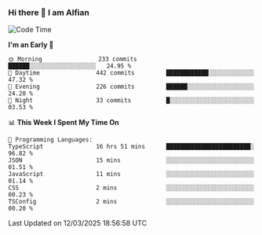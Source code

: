 ### Hi there 👋 I am Alfian

<!--START_SECTION:waka-->
![Code Time](http://img.shields.io/badge/Code%20Time-611%20hrs%2049%20mins-blue)

**I'm an Early 🐤** 

```text
🌞 Morning                233 commits         ██████░░░░░░░░░░░░░░░░░░░   24.95 % 
🌆 Daytime                442 commits         ████████████░░░░░░░░░░░░░   47.32 % 
🌃 Evening                226 commits         ██████░░░░░░░░░░░░░░░░░░░   24.20 % 
🌙 Night                  33 commits          █░░░░░░░░░░░░░░░░░░░░░░░░   03.53 % 
```


📊 **This Week I Spent My Time On** 

```text
💬 Programming Languages: 
TypeScript               16 hrs 51 mins      ████████████████████████░   96.82 % 
JSON                     15 mins             ░░░░░░░░░░░░░░░░░░░░░░░░░   01.51 % 
JavaScript               11 mins             ░░░░░░░░░░░░░░░░░░░░░░░░░   01.14 % 
CSS                      2 mins              ░░░░░░░░░░░░░░░░░░░░░░░░░   00.23 % 
TSConfig                 2 mins              ░░░░░░░░░░░░░░░░░░░░░░░░░   00.20 % 
```


 Last Updated on 12/03/2025 18:56:58 UTC
<!--END_SECTION:waka-->
